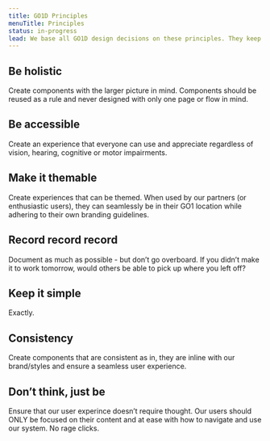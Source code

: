```yaml
---
title: GO1D Principles
menuTitle: Principles
status: in-progress
lead: We base all GO1D design decisions on these principles. They keep our user experience easy, lean and digestible.
---
```


## Be holistic

Create components with the larger picture in mind. Components should be reused as a rule and never designed with only one page or flow in mind.

## Be accessible

Create an experience that everyone can use and appreciate regardless of vision, hearing, cognitive or motor impairments.

## Make it themable

Create experiences that can be themed. When used by our partners (or enthusiastic users), they can seamlessly be in their GO1 location while adhering to their own branding guidelines.

## Record record record

Document as much as possible - but don’t go overboard. If you didn’t make it to work tomorrow, would others be able to pick up where you left off?

## Keep it simple

Exactly.

## Consistency

Create components that are consistent as in, they are inline with our brand/styles and ensure a seamless user experience.

## Don’t think, just be

Ensure that our user experince doesn’t require thought. Our users should ONLY be focused on their content and at ease with how to navigate and use our system. No rage clicks.
